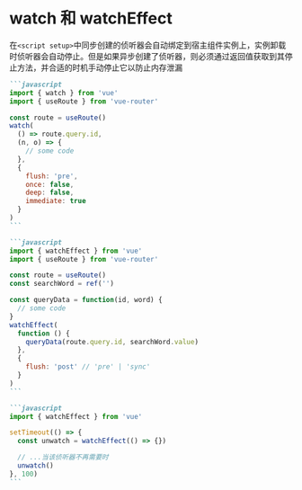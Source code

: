 # watch 和 watchEffect

<div v-click="2">

在`<script setup>`中同步创建的侦听器会自动绑定到宿主组件实例上，实例卸载时侦听器会自动停止。但是如果异步创建了侦听器，则必须通过返回值获取到其停止方法，并合适的时机手动停止它以防止内存泄漏

</div>

````md magic-move
```javascript
import { watch } from 'vue'
import { useRoute } from 'vue-router'

const route = useRoute()
watch(
  () => route.query.id,
  (n, o) => {
    // some code
  },
  {
    flush: 'pre',
    once: false,
    deep: false,
    immediate: true
  }
)
```

```javascript
import { watchEffect } from 'vue'
import { useRoute } from 'vue-router'

const route = useRoute()
const searchWord = ref('')

const queryData = function(id, word) {
  // some code
}
watchEffect(
  function () {
    queryData(route.query.id, searchWord.value)
  },
  {
    flush: 'post' // 'pre' | 'sync'
  }
)
```

```javascript
import { watchEffect } from 'vue'

setTimeout(() => {
  const unwatch = watchEffect(() => {})

  // ...当该侦听器不再需要时
  unwatch()
}, 100)
```
````

<!-- 组合式 API 中的`watch`很像原本的`$watch`，但是有以下两个主要的区别：

1. watch 的第一个参数，不再支持键路径，它应该是一个响应式对象、返回一个值的函数、ref或者这三种类型的值的数组
2. watch 的选项在原本的`immediate`和`deep`之外，还增加了以下选项：
   - `flush`：调整回调函数的刷新机制，这个稍后讨论
   - `once`：只执行一次回调函数
   - `onTrack`/`onTrigger`：调试侦听器的依赖 

Vue3 还提供了一个`watchEffect`方法用于自动追踪所有依赖，并在依赖改变时触发副作用函数，`watchEffet`接收两个参数，第一个即是副作用函数，第二个是 watch 的选项，不过不包括`once`、`immediate`、`deep`。在使用时，`watch`，`watchEffect`有三个区别：

1. watch 更明确由哪个状态触发的侦听器，而 watchEffect 自动追踪依赖变化触发侦听器
2. watch 可以访问侦听状态变化的前后值，watchEffect 则不可以
3. watch 是懒执行副作用，而 watchEffect 会立刻执行副作用函数 -->